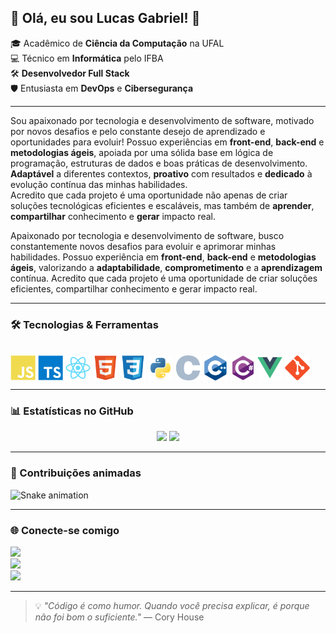 ## 👋 Olá, eu sou Lucas Gabriel! 👋 
🎓 Acadêmico de **Ciência da Computação** na UFAL  
💻 Técnico em **Informática** pelo IFBA  
🛠️ **Desenvolvedor Full Stack**  
🛡️ Entusiasta em **DevOps** e **Cibersegurança**

<!-- 👁️🛠️🛡️💾📍🚀🪐🔱⚜️🌐👁️‍🗨️💭 -->

---
 
Sou apaixonado por tecnologia e desenvolvimento de software, motivado por novos desafios e pelo constante desejo de aprendizado e oportunidades para evoluir!
Possuo experiências em **front-end**, **back-end** e **metodologias ágeis**, apoiada por uma sólida base em lógica de programação, estruturas de dados e boas práticas de desenvolvimento.  
**Adaptável** a diferentes contextos, **proativo** com resultados e **dedicado** à evolução contínua das minhas habilidades.  
Acredito que cada projeto é uma oportunidade não apenas de criar soluções tecnológicas eficientes e escaláveis, mas também de **aprender**, **compartilhar** conhecimento e **gerar** impacto real.  

Apaixonado por tecnologia e desenvolvimento de software, busco constantemente novos desafios para evoluir e aprimorar minhas habilidades.
Possuo experiência em **front-end**, **back-end** e **metodologias ágeis**, valorizando a **adaptabilidade**, **comprometimento** e a **aprendizagem** contínua.
Acredito que cada projeto é uma oportunidade de criar soluções eficientes, compartilhar conhecimento e gerar impacto real.

---

### 🛠️ Tecnologias & Ferramentas  
<div style="display: inline_block"><br>
  <img align="center" alt="JavaScript" height="40" width="40" src="https://raw.githubusercontent.com/devicons/devicon/master/icons/javascript/javascript-plain.svg">
  <img align="center" alt="TypeScript" height="40" width="40" src="https://raw.githubusercontent.com/devicons/devicon/master/icons/typescript/typescript-plain.svg">
  <img align="center" alt="React" height="40" width="40" src="https://raw.githubusercontent.com/devicons/devicon/master/icons/react/react-original.svg">
  <img align="center" alt="HTML5" height="40" width="40" src="https://raw.githubusercontent.com/devicons/devicon/master/icons/html5/html5-original.svg">
  <img align="center" alt="CSS3" height="40" width="40" src="https://raw.githubusercontent.com/devicons/devicon/master/icons/css3/css3-original.svg">
  <img align="center" alt="Python" height="40" width="40" src="https://raw.githubusercontent.com/devicons/devicon/master/icons/python/python-original.svg">
  <img align="center" alt="C" height="40" width="40" src="https://raw.githubusercontent.com/devicons/devicon/master/icons/c/c-original.svg">
  <img align="center" alt="C++" height="40" width="40" src="https://raw.githubusercontent.com/devicons/devicon/master/icons/cplusplus/cplusplus-original.svg">
  <img align="center" alt="CSharp" height="40" width="40" src="https://raw.githubusercontent.com/devicons/devicon/master/icons/csharp/csharp-original.svg">
  <img align="center" alt="Vue" height="40" width="40" src="https://raw.githubusercontent.com/devicons/devicon/master/icons/vuejs/vuejs-original.svg">
  <img align="center" alt="Git" height="40" width="40" src="https://raw.githubusercontent.com/devicons/devicon/master/icons/git/git-original.svg">
</div>  

---

### 📊 Estatísticas no GitHub  
<div align="center">
  <img height="180em" src="https://github-readme-stats.vercel.app/api?username=Lucas-Gabriel95&show_icons=true&theme=tokyonight&include_all_commits=true&count_private=true"/>
  <img height="180em" src="https://github-readme-stats.vercel.app/api/top-langs/?username=Lucas-Gabriel95&layout=compact&langs_count=7&theme=tokyonight"/>
</div>

---

### 🐍 Contribuições animadas  
![Snake animation](https://github.com/Lucas-Gabriel95/Lucas-Gabriel95/blob/output/github-contribution-grid-snake.svg)

---

### 🌐 Conecte-se comigo  
<a href="https://linkedin.com/in/lucasgabrieldev" target="_blank"><img src="https://img.shields.io/badge/-LinkedIn-%230077B5?style=for-the-badge&logo=linkedin&logoColor=white"></a>  
<a href="mailto:lucasgabriel.dev@gmail.com"><img src="https://img.shields.io/badge/-Gmail-%23333?style=for-the-badge&logo=gmail&logoColor=white"></a>  
<a href="https://instagram.com/lucasgabriel.dev" target="_blank"><img src="https://img.shields.io/badge/-Instagram-%23E4405F?style=for-the-badge&logo=instagram&logoColor=white"></a>  

---

> 💡 *"Código é como humor. Quando você precisa explicar, é porque não foi bom o suficiente."* — Cory House
